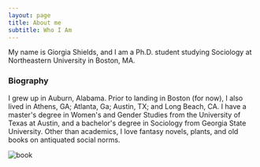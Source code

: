 ```yaml
---
layout: page
title: About me
subtitle: Who I Am
---
```


My name is Giorgia Shields, and I am a Ph.D. student studying Sociology at Northeastern University in Boston, MA. 

### Biography

I grew up in Auburn, Alabama. Prior to landing in Boston (for now), I also lived in Athens, GA; Atlanta, Ga; Austin, TX; and Long Beach, CA. I have a master's degree in Women's and Gender Studies from the University of Texas at Austin, and a bachelor's degree in Sociology from Georgia State University. Other than academics, I love fantasy novels, plants, and old books on antiquated social norms.

![book](https://i.etsystatic.com/22088680/r/il/f6869a/2235562909/il_1588xN.2235562909_dljv.jpg)
